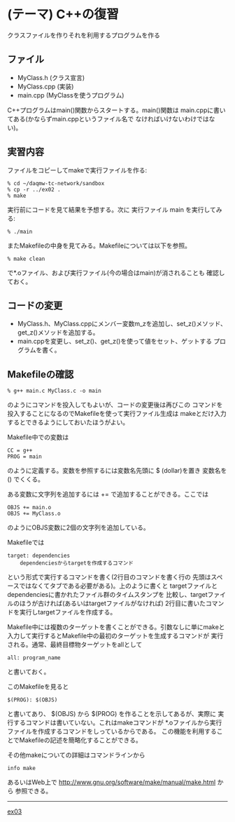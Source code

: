 (テーマ) C++の復習
==================
クラスファイルを作りそれを利用するプログラムを作る

ファイル
--------

* MyClass.h   (クラス宣言)
* MyClass.cpp (実装)
* main.cpp    (MyClassを使うプログラム)

C++プログラムはmain()関数からスタートする。main()関数は
main.cppに書いてある(かならずmain.cppというファイル名で
なければいけないわけではない)。

実習内容
--------

ファイルをコピーしてmakeで実行ファイルを作る:

    % cd ~/daqmw-tc-network/sandbox
    % cp -r ../ex02 .
    % make

実行前にコードを見て結果を予想する。次に
実行ファイル main を実行してみる:

    % ./main

またMakefileの中身を見てみる。Makefileについては以下を参照。

    % make clean

で*.oファイル、および実行ファイル(今の場合はmain)が消されることも
確認しておく。

コードの変更
------------

- MyClass.h、MyClass.cppにメンバー変数m_zを追加し、set_z()メソッド、
  get_z()メソッドを追加する。
- main.cppを変更し、set_z()、get_z()を使って値をセット、ゲットする
  プログラムを書く。

Makefileの確認
--------------

    % g++ main.c MyClass.c -o main

のようにコマンドを投入してもよいが、コードの変更後は再びこの
コマンドを投入することになるのでMakefileを使って実行ファイル生成は
makeとだけ入力するとできるようにしておいたほうがよい。

Makefile中での変数は

    CC = g++
    PROG = main

のように定義する。変数を参照するには変数名先頭に $ (dollar)を置き
変数名を () でくくる。

ある変数に文字列を追加するには += で追加することができる。ここでは

    OBJS += main.o
    OBJS += MyClass.o

のようにOBJS変数に2個の文字列を追加している。

Makefileでは

    target: dependencies
        dependenciesからtargetを作成するコマンド

という形式で実行するコマンドを書く(2行目のコマンドを書く行の
先頭はスペースではなくてタブである必要がある)。上のように書くと
targetファイルとdependenciesに書かれたファイル群のタイムスタンプを
比較し、targetファイルのほうが古ければ(あるいはtargetファイルがなければ)
2行目に書いたコマンドを実行しtargetファイルを作成する。

Makefile中には複数のターゲットを書くことができる。引数なしに単にmakeと
入力して実行するとMakefile中の最初のターゲットを生成するコマンドが
実行される。通常、最終目標物ターゲットをallとして

    all: program_name

と書いておく。

このMakefileを見ると

    $(PROG): $(OBJS)

と書いてあり、 $(OBJS) から $(PROG) を作ることを示してあるが、実際に
実行するコマンドは書いていない。これはmakeコマンドが
*.oファイルから実行ファイルを作成するコマンドをしっているからである。
この機能を利用することでMakefileの記述を簡略化することができる。

その他makeについての詳細はコマンドラインから

    info make

あるいはWeb上で http://www.gnu.org/software/make/manual/make.html から
参照できる。

---

[ex03](../ex03/)
